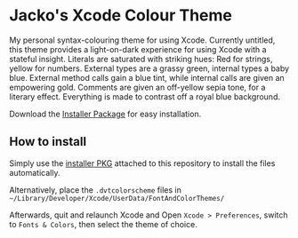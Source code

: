 Jacko's Xcode Colour Theme
==========================

My personal syntax-colouring theme for using Xcode. 
Currently untitled, this theme provides a light-on-dark experience for using Xcode with a stateful insight. 
Literals are saturated with striking hues: Red for strings, yellow for numbers. External types are a grassy green, internal types a baby blue. External method calls gain a blue tint, while internal calls are given an empowering gold. Comments are given an off-yellow sepia tone, for a literary effect. 
Everything is made to contrast off a royal blue background. 

Download the [Installer Package](/downloads/jackoalan/JackoXcodeColourTheme/JackoXcodeColourThemeSigned.pkg) for easy installation.

How to install
--------------

Simply use the [installer PKG](/downloads/jackoalan/JackoXcodeColourTheme/JackoXcodeColourThemeSigned.pkg) attached to this repository to install the files automatically.

Alternatively, place the `.dvtcolorscheme` files in `~/Library/Developer/Xcode/UserData/FontAndColorThemes/`

Afterwards, quit and relaunch Xcode and Open `Xcode > Preferences`, switch to `Fonts & Colors`, then select the theme of choice. 
